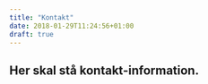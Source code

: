 ```yaml
---
title: "Kontakt"
date: 2018-01-29T11:24:56+01:00
draft: true
---
```


## Her skal stå kontakt-information.